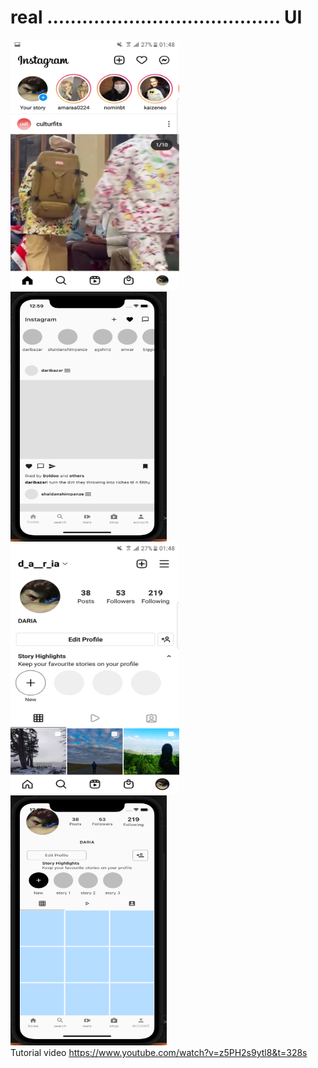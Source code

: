 # real ........................................    UI
<img src="real1.png" width="270" height="400"> <img src="ui2.png" width="250" height="400"><br>
<img src="real2.png" width="270" height="400"> <img src="ui1.png" width="250" height="400"><br>
Tutorial video https://www.youtube.com/watch?v=z5PH2s9ytl8&t=328s
